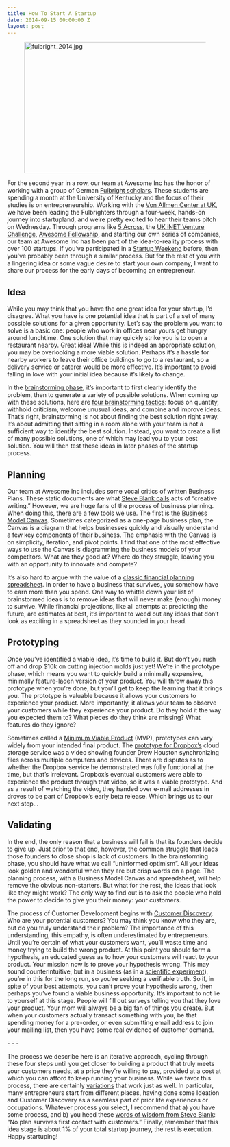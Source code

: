 ```yaml
---
title: How To Start A Startup
date: 2014-09-15 00:00:00 Z
layout: post
---
```

 
<p><figure class="tmblr-full" data-orig-height="785" data-orig-width="1600" data-orig-src="https://lh3.googleusercontent.com/uBp1EKoGc2uz2n7n61fnJNarHMaJHZNsXwJx1WvtWJhstQFxZDUGyVFv_kByqvzVc0A_nG1M2mbUVuGG5AU0c_wVxsx1FwxhQk41QNhQQKOMYPmTDx5kqeObCEIGgo7NLQ"><img alt="fulbright_2014.jpg" height="307px;" src="https://66.media.tumblr.com/66d35a3c7832c50c085543fcdca07693/tumblr_inline_pkif1eRFnZ1spm8pc_540.jpg" width="624px;" data-orig-height="785" data-orig-width="1600" data-orig-src="https://lh3.googleusercontent.com/uBp1EKoGc2uz2n7n61fnJNarHMaJHZNsXwJx1WvtWJhstQFxZDUGyVFv_kByqvzVc0A_nG1M2mbUVuGG5AU0c_wVxsx1FwxhQk41QNhQQKOMYPmTDx5kqeObCEIGgo7NLQ"/></figure></p>
<p>For the second year in a row, our team at Awesome Inc has the honor of working with a group of German <a href="http://en.wikipedia.org/wiki/Fulbright_Program" target="_blank">Fulbright scholars</a>. These students are spending a month at the University of Kentucky and the focus of their studies is on entrepreneurship. Working with the <a href="http://gatton.uky.edu/vace/" target="_blank">Von Allmen Center at UK</a>, we have been leading the Fulbrighters through a four-week, hands-on journey into startupland, and we’re pretty excited to hear their teams pitch on Wednesday. Through programs like <a href="http://www.5across.org/" target="_blank">5 Across</a>, the <a href="https://ci.uky.edu/inet/page/uk-venture-challenge-rules-guidelines" target="_blank">UK iNET Venture Challenge</a>, <a href="http://fellowship.awesomeinc.org/" target="_blank">Awesome Fellowship</a>, and starting our own series of companies, our team at Awesome Inc has been part of the idea-to-reality process with over 100 startups. If you’ve participated in a <a href="http://lexington.startupweekend.org" target="_blank">Startup Weekend</a> before, then you’ve probably been through a similar process. But for the rest of you with a lingering idea or some vague desire to start your own company, I want to share our process for the early days of becoming an entrepreneur.</p>
<h2>Idea</h2>
<p>While you may think that you have the one great idea for your startup, I’d disagree. What you have is one potential idea that is part of a set of many possible solutions for a given opportunity. Let’s say the problem you want to solve is a basic one: people who work in offices near yours get hungry around lunchtime. One solution that may quickly strike you is to open a restaurant nearby. Great idea! While this is indeed an appropriate solution, you may be overlooking a more viable solution. Perhaps it’s a hassle for nearby workers to leave their office buildings to go to a restaurant, so a delivery service or caterer would be more effective. It’s important to avoid falling in love with your initial idea because it’s likely to change.</p>
<p>In the <a href="https://docs.google.com/presentation/edit?id=1YnfnIC6WXU2dOOaroFULjlm-IK4X2C0Ev6A_VaAJSxg" target="_blank">brainstorming phase</a>, it’s important to first clearly identify the problem, then to generate a variety of possible solutions. When coming up with these solutions, here are <a href="http://en.wikipedia.org/wiki/Brainstorming" target="_blank">four brainstorming tactics</a>: focus on quantity, withhold criticism, welcome unusual ideas, and combine and improve ideas. That’s right, brainstorming is not about finding the best solution right away. It’s about admitting that sitting in a room alone with your team is not a sufficient way to identify the best solution. Instead, you want to create a list of many possible solutions, one of which may lead you to your best solution. You will then test these ideas in later phases of the startup process.</p>
<h2>Planning</h2>
<p>Our team at Awesome Inc includes some vocal critics of written Business Plans. These static documents are what <a href="http://steveblank.com/2012/02/16/who-dares-wins-the-2nd-annual-international-business-model-competition/" target="_blank">Steve Blank calls</a> acts of “creative writing.” However, we are huge fans of the process of business planning. When doing this, there are a few tools we use. The first is the <a href="http://en.wikipedia.org/wiki/Business_Model_Canvas" target="_blank">Business Model Canvas</a>. Sometimes categorized as a one-page business plan, the Canvas is a diagram that helps businesses quickly and visually understand a few key components of their business. The emphasis with the Canvas is on simplicity, iteration, and pivot points. I find that one of the most effective ways to use the Canvas is diagramming the business models of your competitors. What are they good at? Where do they struggle, leaving you with an opportunity to innovate and compete?</p>
<p>It’s also hard to argue with the value of a <a href="http://christophjanz.blogspot.com/2012/03/financial-planning-for-saas-startups.html" target="_blank">classic financial planning spreadsheet</a>. In order to have a business that survives, you somehow have to earn more than you spend. One way to whittle down your list of brainstormed ideas is to remove ideas that will never make (enough) money to survive. While financial projections, like all attempts at predicting the future, are estimates at best, it’s important to weed out any ideas that don’t look as exciting in a spreadsheet as they sounded in your head.</p>
<h2>Prototyping</h2>
<p>Once you’ve identified a viable idea, it’s time to build it. But don’t you rush off and drop $10k on cutting injection molds just yet! We’re in the prototype phase, which means you want to quickly build a minimally expensive, minimally feature-laden version of your product. You will throw away this prototype when you’re done, but you’ll get to keep the learning that it brings you. The prototype is valuable because it allows your customers to experience your product. More importantly, it allows your team to observe your customers while they experience your product. Do they hold it the way you expected them to? What pieces do they think are missing? What features do they ignore?</p>
<p>Sometimes called a <a href="http://en.wikipedia.org/wiki/Minimum_viable_product" target="_blank">Minimum Viable Product</a> (MVP), prototypes can vary widely from your intended final product. The <a href="https://dl.dropboxusercontent.com/u/27532820/original_screencast.html" target="_blank">prototype for Dropbox’s</a> cloud storage service was a video showing founder Drew Houston synchronizing files across multiple computers and devices. There are disputes as to whether the Dropbox service he demonstrated was fully functional at the time, but that’s irrelevant. Dropbox’s eventual customers were able to experience the product through that video, so it was a viable prototype. And as a result of watching the video, they handed over e-mail addresses in droves to be part of Dropbox’s early beta release. Which brings us to our next step&hellip;</p>
<h2>Validating</h2>
<p>In the end, the only reason that a business will fail is that its founders decide to give up. Just prior to that end, however, the common struggle that leads those founders to close shop is lack of customers. In the brainstorming phase, you should have what we call “uninformed optimism”. All your ideas look golden and wonderful when they are but crisp words on a page. The planning process, with a Business Model Canvas and spreadsheet, will help remove the obvious non-starters. But what for the rest, the ideas that look like they might work? The only way to find out is to ask the people who hold the power to decide to give you their money: your customers.</p>
<p>The process of Customer Development begins with <a href="http://steveblank.com/2014/06/28/customer-discovery-the-search-for-productmarket-fit-2-minutes-to-see-why/" target="_blank">Customer Discovery</a>. Who are your potential customers? You may think you know who they are, but do you truly understand their problem? The importance of this understanding, this empathy, is often underestimated by entrepreneurs. Until you’re certain of what your customers want, you’ll waste time and money trying to build the wrong product. At this point you should form a hypothesis, an educated guess as to how your customers will react to your product. Your mission now is to prove your hypothesis wrong. This may sound counterintuitive, but in a business (as in a <a href="http://en.wikipedia.org/wiki/Scientific_method" target="_blank">scientific experiment</a>), you’re in this for the long run, so you’re seeking a verifiable truth. So if, in spite of your best attempts, you can’t prove your hypothesis wrong, then perhaps you’ve found a viable business opportunity. It’s important to not lie to yourself at this stage. People will fill out surveys telling you that they love your product. Your mom will always be a big fan of things you create. But when your customers actually transact something with you, be that spending money for a pre-order, or even submitting email address to join your mailing list, then you have some real evidence of customer demand.</p>
<p>- - -</p>
<p>The process we describe here is an iterative approach, cycling through these four steps until you get closer to building a product that truly meets your customers needs, at a price they’re willing to pay, provided at a cost at which you can afford to keep running your business. While we favor this process, there are certainly <a href="http://www.paulgraham.com/start.html" target="_blank">variations</a> that work just as well. In particular, many entrepreneurs start from different places, having done some Ideation and Customer Discovery as a seamless part of prior life experiences or occupations. Whatever process you select, I recommend that a) you have some process, and b) you heed these <a href="http://steveblank.com/2010/04/08/no-plan-survives-first-contact-with-customers-%E2%80%93-business-plans-versus-business-models/" target="_blank">words of wisdom from Steve Blank</a>: “No plan survives first contact with customers.” Finally, remember that this idea stage is about 1% of your total startup journey, the rest is execution. Happy startuping!</p>
